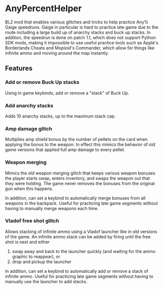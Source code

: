 # AnyPercentHelper

BL2 mod that enables various glitches and tricks to help practice Any% Gaige speedruns. Gaige in particular is hard to 
practice late game due to the route including a large build up of anarchy stacks and buck up stacks. In addition, the
speedrun is done on patch 1.1, which does not support Python SDK mods, making it impossible to use useful practice tools 
such as Apple's Borderlands Cheats and Mopioid's Commander, which allow for things like infinite ammo and moving around 
the map instantly.

## Features

### Add or remove Buck Up stacks
Using in game keybinds, add or remove a "stack" of Buck Up.

### Add anarchy stacks
Adds 10 anarchy stacks, up to the maximum stack cap.

### Amp damage glitch
Multiplies amp shield bonus by the number of pellets on the card when applying the bonus to the weapon. 
In effect this mimics the behavior of old game versions that applied full amp damage to every pellet. 

### Weapon merging
Mimics the old weapon merging glitch that keeps various weapon bonuses the player starts swap, enters inventory, and
swaps the weapon out that they were holding. The game never removes the bonuses from the original gun when this happens.

In addition, can set a keybind to automatically merge bonuses from all weapons in the backpack. Useful for practicing
late game segments without having to manually merge weapons each time.

### Vladof free shot glitch
Allows stacking of infinite ammo using a Vladof launcher like in old versions of the game. An infinite ammo stack can be
added by firing until the free shot is next and either
1) swap away and back to the launcher quickly (and waiting for the ammo graphic to reappear), or
2) drop and pickup the launcher

In addition, can set a keybind to automatically add or remove a stack of infinite ammo. Useful for practicing
late game segments without having to manually use the launcher to add stacks.
